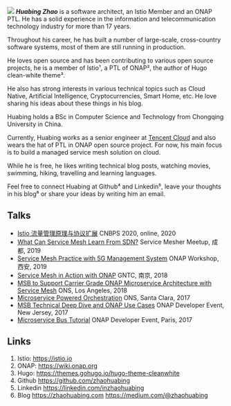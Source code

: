 ![](/img/zhaohuabing.png)  **_Huabing Zhao_** is a software architect, an Istio Member and an ONAP PTL. He has a solid experience in the information and telecommunication technology industry for more than 17 years. 

Throughout his career, he has built a number of large-scale, cross-country software systems, most of them are still running in production. 

He loves open source and has been contributing to various open source projects, he is a member of Istio¹,  a PTL of ONAP²,  the author of Hugo clean-white theme³.  

He also has strong interests in various technical topics such as Cloud Native, Artificial Intelligence, Cryptocurrencies, Smart Home, etc. He love sharing his ideas about these things in his blog.

Huabing holds a BSc in Computer Science and Technology from Chongqing University in China. 

Currently, Huabing works as a senior engineer at [Tencent Cloud](https://cloud.tencent.com/) and also wears the hat of PTL in ONAP open source project. For now, his main focus is to build a managed service mesh solution on cloud.

While he is free, he likes writing technical blog posts, watching movies, swimming, hiking, travelling and learning languages.

Feel free to connect Huabing at Github⁴ and Linkedin⁵, leave your thoughts in his blog⁶ or share your ideas by writing him an email. 

## Talks
* [Istio 流量管理原理与协议扩展](/slides/cnbps2020-istio-aeraki.pdf) CNBPS 2020, online, 2020
* [What Can Service Mesh Learn From SDN?](/slides/what-can-service-mesh-learn-from-sdn-servicemesher-meetup-20191026.pdf) Service Mesher Meetup, 成都, 2019
* [Service Mesh Practice with 5G Management System](/slides/service-mesh-practice-with-5g-management-system-lfn.pdf) ONAP Workshop, 西安, 2019
* [Service Mesh in Action with ONAP](https://www.slideshare.net/HuabingZhao/service-mesh-in-action-with-onap) GNTC, 南京, 2018
* [MSB to Support Carrier Grade ONAP Microservice Architecture with Service Mesh](https://www.slideshare.net/HuabingZhao/msb-to-support-carrier-grade-onap-microservice-architecture-with-service-mesh) ONS, Los Angeles, 2018
* [Microservice Powered Orchestration](https://www.slideshare.net/HuabingZhao/microservice-powered-orchestration-126100339) ONS, Santa Clara, 2017
* [MSB Technical Deep Dive and ONAP Use Cases](https://www.slideshare.net/HuabingZhao/msb-depp-dive/) ONAP Developer Event, New Jersey, 2017
* [Microservice Bus Tutorial](https://www.slideshare.net/HuabingZhao/microservice-bus-tutorial) ONAP Developer Event, Paris, 2017

## Links

1. Istio:          https://istio.io
2. ONAP:       https://wiki.onap.org
3. Hugo:        https://themes.gohugo.io/hugo-theme-cleanwhite
4. Github      https://github.com/zhaohuabing
5. Linkedin   https://linkedin.com/inzhaohuabing 
6. Blog          https://zhaohuabing.com  https://medium.com/@zhaohuabing
